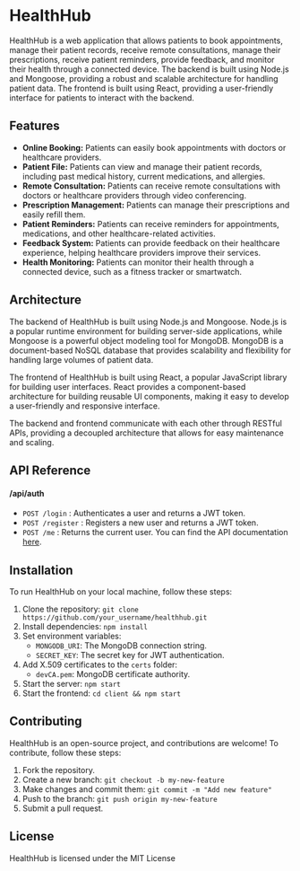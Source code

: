 # HealthHub

HealthHub is a web application that allows patients to book appointments, manage their patient records, receive remote consultations, manage their prescriptions, receive patient reminders, provide feedback, and monitor their health through a connected device. The backend is built using Node.js and Mongoose, providing a robust and scalable architecture for handling patient data. The frontend is built using React, providing a user-friendly interface for patients to interact with the backend.

## Features

* **Online Booking:** Patients can easily book appointments with doctors or healthcare providers.
* **Patient File:** Patients can view and manage their patient records, including past medical history, current medications, and allergies.
* **Remote Consultation:** Patients can receive remote consultations with doctors or healthcare providers through video conferencing.
* **Prescription Management:** Patients can manage their prescriptions and easily refill them.
* **Patient Reminders:** Patients can receive reminders for appointments, medications, and other healthcare-related activities.
* **Feedback System:** Patients can provide feedback on their healthcare experience, helping healthcare providers improve their services.
* **Health Monitoring:** Patients can monitor their health through a connected device, such as a fitness tracker or smartwatch.

## Architecture

The backend of HealthHub is built using Node.js and Mongoose. Node.js is a popular runtime environment for building server-side applications, while Mongoose is a powerful object modeling tool for MongoDB. MongoDB is a document-based NoSQL database that provides scalability and flexibility for handling large volumes of patient data.

The frontend of HealthHub is built using React, a popular JavaScript library for building user interfaces. React provides a component-based architecture for building reusable UI components, making it easy to develop a user-friendly and responsive interface.

The backend and frontend communicate with each other through RESTful APIs, providing a decoupled architecture that allows for easy maintenance and scaling.

## API Reference
#### /api/auth
* `POST /login` : Authenticates a user and returns a JWT token.
* `POST /register` : Registers a new user and returns a JWT token.
* `POST /me` : Returns the current user.
 You can find the API documentation [here](https://github.com/TheCodeGlow/projectClinique/tree/main/backend).

## Installation

To run HealthHub on your local machine, follow these steps:

1. Clone the repository: `git clone https://github.com/your_username/healthhub.git`
2. Install dependencies: `npm install`
3. Set environment variables:
   * `MONGODB_URI`: The MongoDB connection string.
   * `SECRET_KEY`: The secret key for JWT authentication.
4. Add X.509 certificates to the `certs` folder:
   * `devCA.pem`: MongoDB certificate authority.
5. Start the server: `npm start`
6. Start the frontend: `cd client && npm start`

## Contributing

HealthHub is an open-source project, and contributions are welcome! To contribute, follow these steps:

1. Fork the repository.
2. Create a new branch: `git checkout -b my-new-feature`
3. Make changes and commit them: `git commit -m "Add new feature"`
4. Push to the branch: `git push origin my-new-feature`
5. Submit a pull request.

## License

HealthHub is licensed under the MIT License
